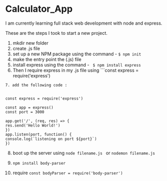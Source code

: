 # Calculator_App

I am currently learning full stack web development with node and express.

These are the steps I took to start a new project.

1. mkdir new folder
2. create .js file
3. set up a new NPM package using the command - `$ npm init`
4. make the entry point the (.js) file
5. install express using the command - ` $ npm install express`
6. Then I require express in my .js file using ```const express = require('express')

```
7. add the following code :


const express = require('express')

const app = express()
const port = 3000

app.get('/', (req, res) => {
res.send('Hello World!')
})
app.listen(port, function() {
console.log(`listening on port ${port}`)
})
```

8. boot up the server using `node filename.js ` or `nodemon filename.js`

9. `npm install body-parser`

10. require `const bodyParser = require('body-parser')`

```

```
